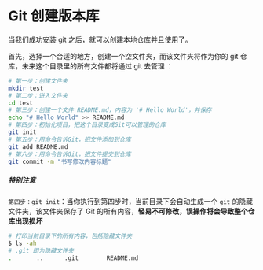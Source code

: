 # Git 创建版本库

当我们成功安装 git 之后，就可以创建本地仓库并且使用了。

首先，选择一个合适的地方，创建一个空文件夹，而该文件夹将作为你的 git 仓库，未来这个目录里的所有文件都将通过 git 去管理 ：

```bash
# 第一步：创建文件夹
mkdir test
# 第二步：进入文件夹
cd test
# 第三步：创建一个文件 README.md，内容为 '# Hello World'，并保存
echo "# Hello World" >> README.md
# 第四步：初始化项目，把这个目录变成Git可以管理的仓库
git init
# 第五步：用命令告诉Git，把文件添加到仓库
git add README.md
# 第六步：用命令告诉Git，把文件提交到仓库
git commit -m "书写修改内容标题"
```

##### 特别注意

`第四步：git init`：当你执行到第四步时，当前目录下会自动生成一个 `git` 的隐藏文件夹，该文件夹保存了 Git 的所有内容，**轻易不可修改，误操作将会导致整个仓库出现损坏**

```bash
# 打印当前目录下的所有内容，包括隐藏文件夹
$ ls -ah
# .git 即为隐藏文件夹
.		..		.git		README.md
```
